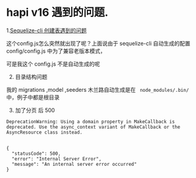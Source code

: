 # hapi v16 遇到的问题.


1.[Sequelize-cli 创建表遇到的问题](https://juejin.im/book/5b63fdba6fb9a04fde5ae6d0/section/5b6c042b6fb9a04fd93e5e03)

这个config.js怎么突然就出现了呢？上面说由于 sequelize-cli 自动生成的配置 config/config.js 中为了兼容老版本模式，

可是我这个 config.js  不是自动生成的呢

2. 目录结构问题

我的 migrations ,model ,seeders 木兰路自动生成是在 ` node_modules/.bin/` 中，例子中都是根目录

3. 加了分页 后 500
```
DeprecationWarning: Using a domain property in MakeCallback is deprecated. Use the async_context variant of MakeCallback or the AsyncResource class instead.


{
  "statusCode": 500,
  "error": "Internal Server Error",
  "message": "An internal server error occurred"
}
```
